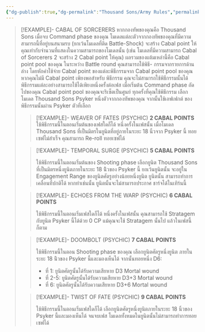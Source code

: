 ```yaml
---
{"dg-publish":true,"dg-permalink":"Thousand Sons/Army Rules","permalink":"/Thousand Sons/Army Rules/","created":"2024-01-04T02:11:22.897+07:00","updated":"2024-01-04T02:20:24.462+07:00"}
---
```


> [!EXAMPLE]- CABAL OF SORCERERS
> หากกองทัพของคุณคือ Thousand Sons เมื่อจบ Command phase ของคุณ โมเดลแต่ละตัวจากกองทัพของคุณที่มีความสามารถนี้ที่อยู่บนสนามรบ (ยกเว้นโมเดลที่ติด Battle-Shock) จะสร้าง Cabal point ให้คุณเท่ากับจํานวนที่แสดงในความสามารถของโมเดลนั้น (เช่น โมเดลที่มีความสามารถ Cabal of Sorcerers 2 จะสร้าง 2 Cabal point ให้คุณ) ผลรวมของแต้มเหล่านี้คือ Cabal point pool ของคุณ ในระหว่าง Battle round คุณสามารถใช้พิธี- กรรมจากรายการด้านล่าง โดยหักค่าใช้จ่าย Cabal point ของแต่ละพิธีกรรมจาก Cabal point pool ของคุณ หากคุณไม่มี Cabal point เพิยงพอสําหรับ พิธีกรรม คุณจะไม่สามารถใช้พิธีกรรมนั้นได้ พิธีกรรมแต่ละอย่างสามารถใช้ได้เพิยงหนึ่งครั้งต่อเฟส เมื่อเริ่มต้น Command phase ถัดไปของคุณ Cabal point pool ของคุณจะริเซ็ตเป็นศูนย์ ทุกครั้งที่คุณใช้พิธีกรรม เลือกโมเดล Thousand Sons Psyker หนึ่งตัวจากกองทัพของคุณ จากนั้นใช้เอฟเฟกต์ ของพิธีกรรมนั้นผ่าน Psyker ตัวที่เลือก
> > [!EXAMPLE]- WEAVER OF FATES (PSYCHIC)
> > **2 CABAL POINTS**
> > ใช้พิธีกรรมนี้ในตอนเริ่มต้นของเฟสใดก็ได้ หนึ่งครั้งในเฟสนั้น เมื่อโมเดล Thousand Sons ที่เป็นมิตรในยูนิตที่อยู่ภายในระยะ 18 นิ้วจาก Psyker นี้ ทอยเซฟไม่สําเร็จ คุณสามารถ Re-roll ทอยเซฟได้
>
> > [!EXAMPLE]- TEMPORAL SURGE (PSYCHIC)
> > **5 CABAL POINTS**
> > 
> > ใช้พิธีกรรมนี้ในตอนเริ่มต้นของ Shooting phase เลือกยูนิต Thousand Sons ที่เป็นมิตรหนึ่งยูนิตภายในระยะ 18 นิิวของ Psyker นี้ ยกเว้นยูนิตนั้น จะอยู่ใน Engagement Range ของยูนิตศัตรูอย่างน้อยหนึ่งยูนิต ยูนิตนั้น สามารถทําการเคลื่อนที่ปกติได้ หากทําเช่นนั้น ยูนิตนั้นจะไม่สามารถประกาศ ชาร์จได้ในเทิร์นนี้
>
> > [!EXAMPLE]- ECHOES FROM THE WARP (PSYCHIC)
> > **6 CABAL POINTS**
> > 
> > ใช้พิธีกรรมนี้ในตอนเริ่มเฟสใดก็ได้ หนึ่งครั้งในเฟสนั้น คุณสามารถใช้ Stratagem กับยูนิต Psyker นี้ได้ด้วย 0 CP แม้คุณจะใช้ Stratagem นั้นไป แล้วในเฟสนี้ก็ตาม
>
> > [!EXAMPLE]- DOOMBOLT (PSYCHIC)
> > **7 CABAL POINTS**
> > 
> > ใช้พิธีกรรมนี้ในตอน Shooting phase ของคุณ เลือกยูนิตศัตรูหนึ่งยูนิต ภายในระยะ 18 นิิวของ Psyker นี้และมองเห็นได้ จากนั้นทอยหนึ่ง D6: 
> > - ที่ 1: ยูนิตศัตรูนั้นได้รับความเสียหาย D3 Mortal wound 
> > - ที่ 2-5: ยูนิตศัตรูนั้นได้รับความเสียหาย D3+3 Mortal wound 
> > - ที่ 6: ยูนิตศัตรูนั้นได้รับความเสียหาย D3+6 Mortal wound
>
> > [!EXAMPLE]- TWIST OF FATE (PSYCHIC)
> > **9 CABAL POINTS**
> > 
> > ใช้พิธีกรรมนี้ในตอนเริ่มเฟสใดก็ได้ เลือกยูนิตศัตรูหนึ่งยูนิตภายในระยะ 18 นิ้วของ Psyker นี้และมองเห็นได้ จนจบเฟส โมเดลทั้งหมดในยูนิตนั้นไม่สามารถทําการทอยเซฟได้
